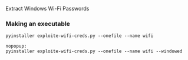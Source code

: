 Extract Windows Wi-Fi Passwords

### Making an executable

```
pyinstaller exploite-wifi-creds.py --onefile --name wifi

nopopup:
pyinstaller exploite-wifi-creds.py --onefile --name wifi --windowed
```

